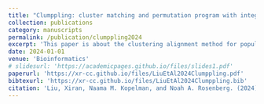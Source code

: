 ```yaml
---
title: "Clumppling: cluster matching and permutation program with integer linear programming"
collection: publications
category: manuscripts
permalink: /publication/clumppling2024
excerpt: 'This paper is about the clustering alignment method for population structure analysis.'
date: 2024-01-01
venue: 'Bioinformatics'
# slidesurl: 'https://academicpages.github.io/files/slides1.pdf'
paperurl: 'https://xr-cc.github.io/files/LiuEtAl2024Clumppling.pdf'
bibtexurl: 'https://xr-cc.github.io/files/LiuEtAl2024Clumppling.bib'
citation: 'Liu, Xiran, Naama M. Kopelman, and Noah A. Rosenberg. (2024). &quot;Clumppling: cluster matching and permutation program with integer linear programming&quot; <i>Bioinformatics</i>. 40 (1).'
---
```

